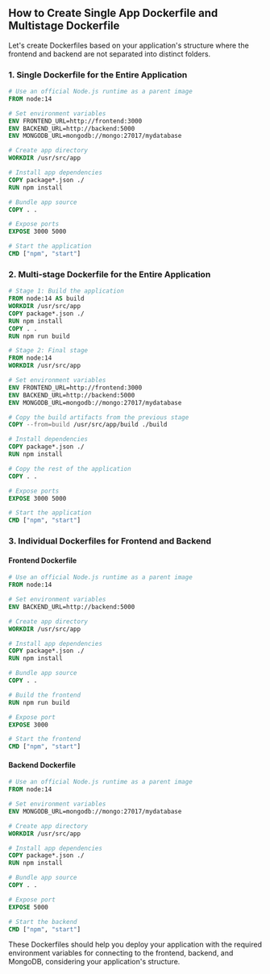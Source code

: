 ## How to Create Single App Dockerfile and Multistage Dockerfile

Let's create Dockerfiles based on your application's structure where the frontend and backend are not separated into distinct folders.

### 1. Single Dockerfile for the Entire Application

```Dockerfile
# Use an official Node.js runtime as a parent image
FROM node:14

# Set environment variables
ENV FRONTEND_URL=http://frontend:3000
ENV BACKEND_URL=http://backend:5000
ENV MONGODB_URL=mongodb://mongo:27017/mydatabase

# Create app directory
WORKDIR /usr/src/app

# Install app dependencies
COPY package*.json ./
RUN npm install

# Bundle app source
COPY . .

# Expose ports
EXPOSE 3000 5000

# Start the application
CMD ["npm", "start"]
```

### 2. Multi-stage Dockerfile for the Entire Application

```Dockerfile
# Stage 1: Build the application
FROM node:14 AS build
WORKDIR /usr/src/app
COPY package*.json ./
RUN npm install
COPY . .
RUN npm run build

# Stage 2: Final stage
FROM node:14
WORKDIR /usr/src/app

# Set environment variables
ENV FRONTEND_URL=http://frontend:3000
ENV BACKEND_URL=http://backend:5000
ENV MONGODB_URL=mongodb://mongo:27017/mydatabase

# Copy the build artifacts from the previous stage
COPY --from=build /usr/src/app/build ./build

# Install dependencies
COPY package*.json ./
RUN npm install

# Copy the rest of the application
COPY . .

# Expose ports
EXPOSE 3000 5000

# Start the application
CMD ["npm", "start"]
```

### 3. Individual Dockerfiles for Frontend and Backend

#### Frontend Dockerfile

```Dockerfile
# Use an official Node.js runtime as a parent image
FROM node:14

# Set environment variables
ENV BACKEND_URL=http://backend:5000

# Create app directory
WORKDIR /usr/src/app

# Install app dependencies
COPY package*.json ./
RUN npm install

# Bundle app source
COPY . .

# Build the frontend
RUN npm run build

# Expose port
EXPOSE 3000

# Start the frontend
CMD ["npm", "start"]
```

#### Backend Dockerfile

```Dockerfile
# Use an official Node.js runtime as a parent image
FROM node:14

# Set environment variables
ENV MONGODB_URL=mongodb://mongo:27017/mydatabase

# Create app directory
WORKDIR /usr/src/app

# Install app dependencies
COPY package*.json ./
RUN npm install

# Bundle app source
COPY . .

# Expose port
EXPOSE 5000

# Start the backend
CMD ["npm", "start"]
```

These Dockerfiles should help you deploy your application with the required environment variables for connecting to the frontend, backend, and MongoDB, considering your application's structure.
